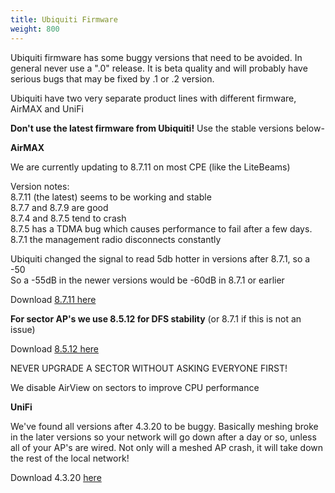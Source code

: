 ```yaml
---
title: Ubiquiti Firmware
weight: 800
---
```


Ubiquiti firmware has some buggy versions that need to be avoided. In general never use a ".0" release. It is beta quality and will probably have serious bugs that may be fixed by .1 or .2 version.

Ubiquiti have two very separate product lines with different firmware, AirMAX and UniFi

**Don't use the latest firmware from Ubiquiti!** Use the stable versions below-

**AirMAX**

We are currently updating to 8.7.11 on most CPE (like the LiteBeams)

Version notes:  
8.7.11 (the latest) seems to be working and stable  
8.7.7 and 8.7.9 are good  
8.7.4 and 8.7.5 tend to crash  
8.7.5 has a TDMA bug which causes performance to fail after a few days. 
8.7.1 the management radio disconnects constantly

Ubiquiti changed the signal to read 5db hotter in versions after 8.7.1, so a -50  
So a -55dB in the newer versions would be -60dB in 8.7.1 or earlier  

Download [8.7.11 here](https://dl.ui.com/firmwares/XC-fw/v8.7.11/WA.v8.7.11.46972.220614.0420.bin)

**For sector AP's we use 8.5.12 for DFS stability** (or 8.7.1 if this is not an issue)

Download [8.5.12 here](https://dl.ui.com/firmwares/XC-fw/v8.5.12/WA.v8.5.12.40181.190213.1104.bin)

NEVER UPGRADE A SECTOR WITHOUT ASKING EVERYONE FIRST!

We disable AirView on sectors to improve CPU performance 


**UniFi**

We've found all versions after 4.3.20 to be buggy. Basically meshing broke in the later versions so your network will go down after a day or so, unless all of your AP's are wired. Not only will a meshed AP crash, it will take down the rest of the local network!

Download 4.3.20 [here](https://dl.ui.com/unifi/firmware/U7PG2/4.3.20.11298/BZ.qca956x.v4.3.20.11298.200704.1347.bin)
